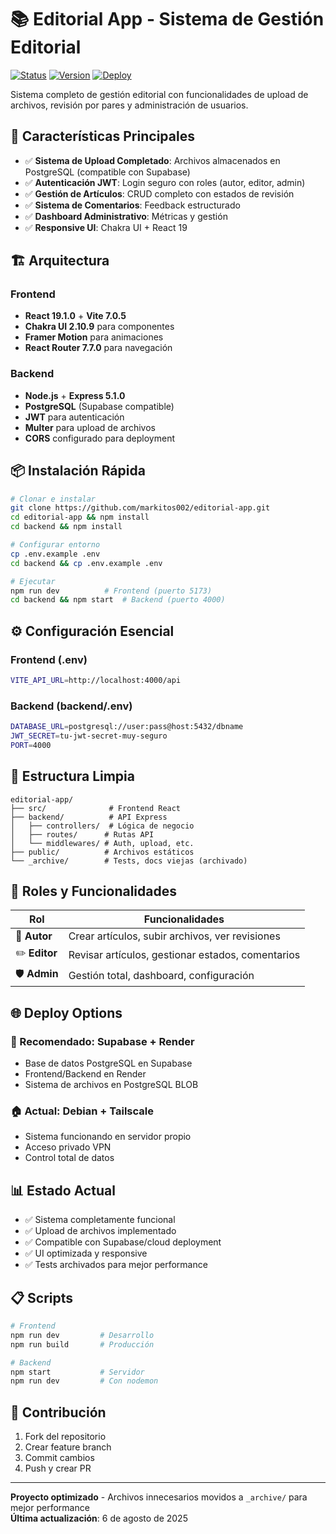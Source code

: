 # 📚 Editorial App - Sistema de Gestión Editorial

[![Status](https://img.shields.io/badge/Status-Activo-brightgreen)]()
[![Version](https://img.shields.io/badge/Version-2.0-blue)]()
[![Deploy](https://img.shields.io/badge/Deploy-Supabase%20Ready-purple)]()

Sistema completo de gestión editorial con funcionalidades de upload de archivos, revisión por pares y administración de usuarios.

## 🚀 Características Principales

- ✅ **Sistema de Upload Completado**: Archivos almacenados en PostgreSQL (compatible con Supabase)
- ✅ **Autenticación JWT**: Login seguro con roles (autor, editor, admin)
- ✅ **Gestión de Artículos**: CRUD completo con estados de revisión
- ✅ **Sistema de Comentarios**: Feedback estructurado
- ✅ **Dashboard Administrativo**: Métricas y gestión
- ✅ **Responsive UI**: Chakra UI + React 19

## 🏗️ Arquitectura

### Frontend
- **React 19.1.0** + **Vite 7.0.5**
- **Chakra UI 2.10.9** para componentes
- **Framer Motion** para animaciones
- **React Router 7.7.0** para navegación

### Backend
- **Node.js** + **Express 5.1.0**
- **PostgreSQL** (Supabase compatible)
- **JWT** para autenticación
- **Multer** para upload de archivos
- **CORS** configurado para deployment

## 📦 Instalación Rápida

```bash
# Clonar e instalar
git clone https://github.com/markitos002/editorial-app.git
cd editorial-app && npm install
cd backend && npm install

# Configurar entorno
cp .env.example .env
cd backend && cp .env.example .env

# Ejecutar
npm run dev          # Frontend (puerto 5173)
cd backend && npm start  # Backend (puerto 4000)
```

## ⚙️ Configuración Esencial

### Frontend (.env)
```bash
VITE_API_URL=http://localhost:4000/api
```

### Backend (backend/.env)
```bash
DATABASE_URL=postgresql://user:pass@host:5432/dbname
JWT_SECRET=tu-jwt-secret-muy-seguro
PORT=4000
```

## 📁 Estructura Limpia

```
editorial-app/
├── src/              # Frontend React
├── backend/          # API Express
│   ├── controllers/  # Lógica de negocio
│   ├── routes/      # Rutas API
│   └── middlewares/ # Auth, upload, etc.
├── public/          # Archivos estáticos
└── _archive/        # Tests, docs viejas (archivado)
```

## 🔑 Roles y Funcionalidades

| Rol | Funcionalidades |
|-----|----------------|
| 👤 **Autor** | Crear artículos, subir archivos, ver revisiones |
| ✏️ **Editor** | Revisar artículos, gestionar estados, comentarios |
| 🛡️ **Admin** | Gestión total, dashboard, configuración |

## 🌐 Deploy Options

### 🎯 Recomendado: Supabase + Render
- Base de datos PostgreSQL en Supabase
- Frontend/Backend en Render
- Sistema de archivos en PostgreSQL BLOB

### 🏠 Actual: Debian + Tailscale  
- Sistema funcionando en servidor propio
- Acceso privado VPN
- Control total de datos

## 📊 Estado Actual

- ✅ Sistema completamente funcional
- ✅ Upload de archivos implementado
- ✅ Compatible con Supabase/cloud deployment
- ✅ UI optimizada y responsive
- ✅ Tests archivados para mejor performance

## 📋 Scripts

```bash
# Frontend
npm run dev         # Desarrollo
npm run build       # Producción

# Backend  
npm start           # Servidor
npm run dev         # Con nodemon
```

## 🤝 Contribución

1. Fork del repositorio
2. Crear feature branch
3. Commit cambios
4. Push y crear PR

---

**Proyecto optimizado** - Archivos innecesarios movidos a `_archive/` para mejor performance  
**Última actualización**: 6 de agosto de 2025
